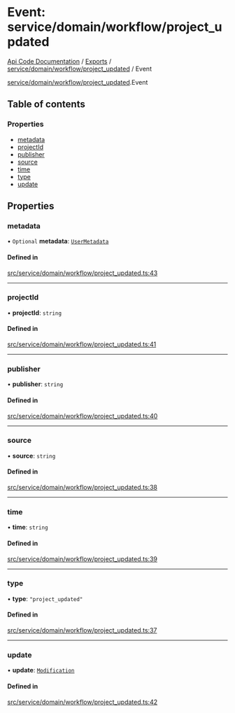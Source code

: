 # Event: service/domain/workflow/project_updated
[Api Code Documentation](../README.md) / [Exports](../modules.md) / [service/domain/workflow/project\_updated](../modules/service_domain_workflow_project_updated.md) / Event

[service/domain/workflow/project\_updated](../modules/service_domain_workflow_project_updated.md).Event

## Table of contents

### Properties

- [metadata](service_domain_workflow_project_updated.Event.md#metadata)
- [projectId](service_domain_workflow_project_updated.Event.md#projectid)
- [publisher](service_domain_workflow_project_updated.Event.md#publisher)
- [source](service_domain_workflow_project_updated.Event.md#source)
- [time](service_domain_workflow_project_updated.Event.md#time)
- [type](service_domain_workflow_project_updated.Event.md#type)
- [update](service_domain_workflow_project_updated.Event.md#update)

## Properties

### metadata

• `Optional` **metadata**: [`UserMetadata`](../modules/service_domain_metadata.md#usermetadata)

#### Defined in

[src/service/domain/workflow/project_updated.ts:43](https://github.com/openkfw/TruBudget/blob/c993c60c/api/src/service/domain/workflow/project_updated.ts#L43)

___

### projectId

• **projectId**: `string`

#### Defined in

[src/service/domain/workflow/project_updated.ts:41](https://github.com/openkfw/TruBudget/blob/c993c60c/api/src/service/domain/workflow/project_updated.ts#L41)

___

### publisher

• **publisher**: `string`

#### Defined in

[src/service/domain/workflow/project_updated.ts:40](https://github.com/openkfw/TruBudget/blob/c993c60c/api/src/service/domain/workflow/project_updated.ts#L40)

___

### source

• **source**: `string`

#### Defined in

[src/service/domain/workflow/project_updated.ts:38](https://github.com/openkfw/TruBudget/blob/c993c60c/api/src/service/domain/workflow/project_updated.ts#L38)

___

### time

• **time**: `string`

#### Defined in

[src/service/domain/workflow/project_updated.ts:39](https://github.com/openkfw/TruBudget/blob/c993c60c/api/src/service/domain/workflow/project_updated.ts#L39)

___

### type

• **type**: ``"project_updated"``

#### Defined in

[src/service/domain/workflow/project_updated.ts:37](https://github.com/openkfw/TruBudget/blob/c993c60c/api/src/service/domain/workflow/project_updated.ts#L37)

___

### update

• **update**: [`Modification`](service_domain_workflow_project_updated.Modification.md)

#### Defined in

[src/service/domain/workflow/project_updated.ts:42](https://github.com/openkfw/TruBudget/blob/c993c60c/api/src/service/domain/workflow/project_updated.ts#L42)

